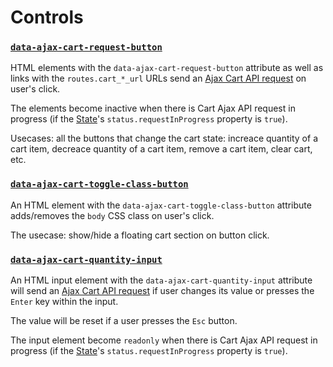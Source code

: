 # Controls

### [`data-ajax-cart-request-button`](/reference/data-ajax-cart-request-button/)

HTML elements with the `data-ajax-cart-request-button` attribute as well as links with the `routes.cart_*_url` URLs send an [Ajax Cart API request](/reference/requests/) on user's click.

The elements become inactive when there is Cart Ajax API request in progress (if the [State](/reference/state/)'s `status.requestInProgress` property is `true`).

Usecases: all the buttons that change the cart state: increace quantity of a cart item, decreace quantity of a cart item, remove a cart item, clear cart, etc.


### [`data-ajax-cart-toggle-class-button`](/reference/data-ajax-cart-toggle-class-button/)

An HTML element with the `data-ajax-cart-toggle-class-button` attribute adds/removes the `body` CSS class on user's click.

The usecase: show/hide a floating cart section on button click.

### [`data-ajax-cart-quantity-input`](/reference/data-ajax-cart-quantity-input/)

An HTML input element with the `data-ajax-cart-quantity-input` attribute will send an [Ajax Cart API request](/reference/requests/) if user changes its value or presses the `Enter` key within the input.

The value will be reset if a user presses the `Esc` button.

The input element become `readonly` when there is Cart Ajax API request in progress (if the [State](/reference/state/)'s `status.requestInProgress` property is `true`).

